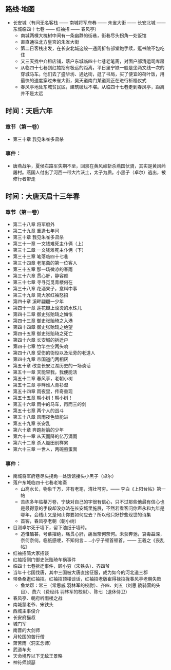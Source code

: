 ## 路线·地图
- 长安城（有间无名客栈 —— 南城将军府巷 —— 朱雀大街 —— 长安北城 —— 东城临四十七巷 —— 红袖招 —— 春风亭）
  - 南城两棵大槐树中间有一条幽静的街巷，街巷尽头拐角一处饭馆
  - 直直通往北方皇宫的朱雀大街
  - 第二日客栈出发，在长安北城这般一通周折各部堂跑手续，逛书院不包吃住
  - 又三天找中介租店铺，落户东城临四十七巷老笔斋，对面户部清运司库房
  - 从临四十七巷到红袖招有极远的距离，平日里宁缺一般是坐两文线一次的穿城马车。他们去了盛华坊、通达街，逛了书局，买了便宜的荷叶饭，用最快的速度穿过朱雀大街，昊天道南门某道观正在进行祈福仪式
  - 春风亭地处东城贫民区，建筑破烂不堪。从临四十七巷走到春风亭，距离并不是太远

## 时间：天启六年
### 章节（第一卷）
- 第三十章 我见朱雀多肃杀
### 事件：
- 唐燕战争，夏侯右路军失期不至，回禀在黄风岭斩杀燕国伏骑，其实是黄风岭屠村。燕国人付出了河西一带大片沃土，太子为质。小黑子（卓尔）逃出，被修行者带走

## 时间：大唐天启十三年春
### 章节（第一卷）
- 第二十八章 将军府外
- 第二十九章 重逢七年间
- 第三十章 我见朱雀多肃杀
- 第三十一章 一文钱难死主仆俩（上）
- 第三十二章 一文钱难死主仆俩（下）
- 第三十三章 笔落临四十七巷
- 第三十四章 老笔斋的第一位客人
- 第三十五章 那一场微凉的春雨
- 第三十六章 贯心肝，静容颜
- 第三十七章 寻寻觅觅青楼何在
- 第三十八章 花酒果子，意料中事
- 第三十九章 简大家红袖怒招
- 第四十章 溪畔翩翩一少年
- 第四十一章 莲花瓣上滚烫的水珠儿
- 第四十二章 御史张贻琦之悔怅
- 第四十三章 御史张贻琦之入港
- 第四十四章 御史张贻琦之绝望
- 第四十五章 御史张贻琦之死亡
- 第四十六章 长安城的拆迁户
- 第四十七章 竹竿空空两头响
- 第四十八章 受伤的衙役以及坛旁的老道人
- 第四十九章 帝国道门两相厌
- 第五十章 改变长安江湖历史的一场谈话
- 第五十一章 天能容我，我便能活
- 第五十二章 春风亭，老朝小树
- 第五十三章 亭畔谁人青衫湿
- 第五十四章 雨夜里，传奇重现
- 第五十五章 朝小树！朝小树！
- 第五十六章 雨中的马车，再而三的剑
- 第五十七章 两个人的战斗
- 第五十八章 风雨夜色皆能进
- 第五十九章 长安乱
- 第六十章 奔跑射箭的少年
- 第六十一章 从天而降的亿万滴雨
- 第六十二章 杀人锄田别样累
- 第六十三章 一世人，两碗煎蛋面
### 事件：
- 南城将军府巷尽头拐角一处饭馆接头小黑子（卓尔）
- 落户东城临四十七巷老笔斋
  - 山高水长，物象千万，非有老笔，清壮可穷。—— 李白《上阳台帖》第一帖
  - 苦练多年临摹万卷，宁缺对自己的字很有信心，只不过那些他最有信心也是最得意的手段却没办法在长安城里施展，不然若看客问你声永和九年是哪年，会稽山又是何山你要如何应去？所以他只好抄些现世的诗集
  - 首客，春风亭老朝（朝小树）
- 目测卓尔死于墙下，留下油纸于墙砖。
  - 追惟酷甚，号慕摧绝，痛贯心肝，痛当奈何奈何。未获奔驰，哀毒益深，奈何奈何。临纸感哽，不知何言……小宁子顿首顿首。—— 王羲之《丧乱帖》
- 红袖招简大家招谈
- 红袖招侧门御史张贻琦车祸事件
- 临四十七巷拆迁事件，顾小穷（宋铁头）、齐四爷
- 当年十七国伐唐，其中三国被大唐直接征服，成为如今的河北道三郡
- 带桑桑逛红袖招。红袖招顶楼谈话，红袖招老版崔得禄拉拢春风亭老朝失败
  - 鱼龙帮：常三（常思威 羽林军的校尉）、齐四、刘五（刘思 骁骑营的头目）、费六（费经纬 羽林军的校尉）、陈七（退休侍卫）
- 春风亭、朝府听雨楼之战
 - 南城蒙老爷、宋铁头
 - 西城主事俊介
 - 长安府猫叔
 - 城门军
 - 南晋的大剑师
 - 月轮国的苦行僧
 - 萧苦雨（洞玄念师）
 - 武道车夫
 - 天命境界以下无敌王景略
 - 神符师颜瑟
